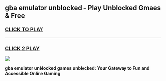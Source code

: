 
## gba emulator unblocked - Play Unblocked Gmaes & Free
<h3>
<a href="https://news.freeplayer.one?title=gba_emulator_unblocked&ref=16F">CLICK TO PLAY</a></h3>
<hr>

<h3>
<a href="https://news.freeplayer.one?title=gba_emulator_unblocked&ref=16F">CLICK 2 PLAY</a>
  
</h3>

<a href="https://news.freeplayer.one?title=gba_emulator_unblocked&ref=16F/"><img src="https://clearcache.store/games.png"></a>


**gba emulator unblocked games unblocked: Your Gateway to Fun and Accessible Online Gaming**
